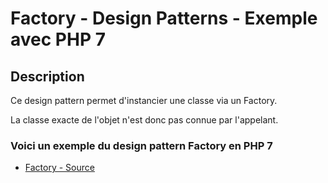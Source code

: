 # Factory - Design Patterns - Exemple avec PHP 7




## Description

Ce design pattern permet d'instancier une classe via un Factory.

La classe exacte de l'objet n'est donc pas connue par l'appelant.






### Voici un exemple du design pattern Factory en PHP 7

* [Factory - Source](https://github.com/dev-and-web/design-patterns-php/blob/master/src/factory/index.php)
